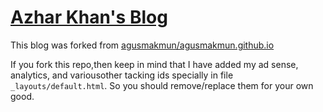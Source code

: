 # [Azhar Khan's Blog](http://itz-azhar.github.io)

This blog was forked from [agusmakmun/agusmakmun.github.io](https://github.com/agusmakmun/agusmakmun.github.io)

If you fork this repo,then keep in mind that I have added my ad sense, analytics, and variousother tacking ids specially in file `_layouts/default.html`.
So you should remove/replace them for your own good.
